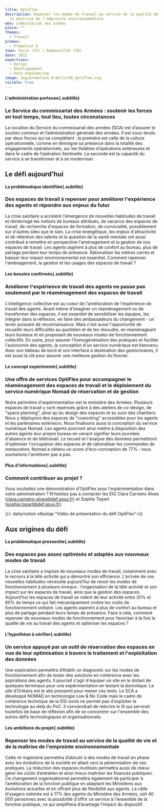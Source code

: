 ```yaml
---
title: OptiFlex
description: Repenser les modes de travail au service de la qualité de vie et de
  la maîtrise de l'empreinte environnementale
who: Commissariat des armées
place: ""
themes:
  - Travail
promos:
  - Promotion 6
town: Paris (75) | Rambouillet (78)
date: 2022
expertises:
  - Design
  - Développement
  - Data engineering
image: img/promotion-6/defis/08_OptiFlex.svg
visible: true
---
```

#### L'administration porteuse{.subtitle}

### Le Service du commissariat des Armées : soutenir les forces en tout temps, tout lieu, toutes circonstances

La vocation du Service du commissariat des armées (SCA) est d’assurer le soutien commun et l’administration générale des armées. Il est sous-tendu par deux forces qui se complètent : la première est celle de la culture opérationnelle, comme en témoigne sa présence dans la totalité des engagements opérationnels, sur les théâtres d’opérations extérieures et dans le cadre de l’opération Sentinelle. La seconde est la capacité du service à se transformer et à se moderniser.

## Le défi aujourd’hui

#### La problématique identifiée{.subtitle}

### Des espaces de travail à repenser pour améliorer l'expérience des agents et répondre aux enjeux du futur

La crise sanitaire a accéléré l'émergence de nouvelles habitudes de travail et réinterrogé les notions de bureaux attribués, de vacance des espaces de travail, de recherche d'espaces de formation, de convivialité, possiblement sur d'autres sites que le sien. La crise énergétique, les enjeux d'attractivité et de rétention des talents et la question de la santé mentale ont aussi contribué à remettre en perspective l'aménagement et la gestion de nos espaces de travail. Les agents aspirent à plus de confort au bureau, plus de partage pendant leur temps de présence. Rationaliser les mètres carrés et baisser leur impact environnemental est essentiel. Comment repenser l'aménagement, la gestion et les usages des espaces de travail ?

#### Les besoins confirmés{.subtitle}

### Améliorer l'expérience de travail des agents ne passe pas seulement par le réaménagement des espaces de travail

L'intelligence collective est au coeur de l'amélioration de l'expérience de travail des agents. Avant même d'imaginer un réaménagement ou de transformer des espaces, il est essentiel de sensibiliser les équipes, les intégrer dans la réflexion, en faire des ambassadeurs du changement - un levier puissant de reconnaissance. Mais c'est aussi l'opportunité de recueillir leurs difficultés au quotidien et de les résoudre, en réaménageant leurs bureaux et en proposant de nouveaux modes de fonctionnement collectifs. En outre, pour assurer l'homogénéisation des pratiques et faciliter l'autonomie des agents, la conception d'un service numérique est bienvenu. Avec son tableau de bord et son interface à destination des gestionnaires, il est aussi la clé pour assurer une meilleure gestion du foncier.

#### Le concept expérimenté{.subtitle}

### Une offre de services OptiFlex pour accompagner le réaménagement des espaces de travail et le déploiement du service numérique Nomad de réservation et de gestion

Notre périmètre d'expérimentation est le ministère des Armées. Plusieurs espaces de travail y sont repensés grâce à des ateliers de co-design, de "space planning", ainsi qu'au design des espaces et au suivi des chantiers. Nous y déployons des espaces de "coworking" accessibles pour les agents et les partenaires extérieurs. Nous finalisons aussi la conception du service numérique Nomad. Les agents pourront ainsi mettre à disposition des autres agents leur propre bureau en venant signifier leurs journées d'absence et de télétravail. Le recueil et l'analyse des données permettront d'optimiser l'occupation des espaces et de rationaliser les commandes de restauration. Nomad a obtenu un score  d'éco-conception de 77% : nous souhaitons l'améliorer pas à pas.

#### Plus d'informations{.subtitle}

### Comment contribuer au projet ?

Vous souhaitez une démonstration d'OptiFlex pour l'expérimentation dans votre administration ? N'hésitez pas à contacter les EIG Clara Carneiro Alves (clara.carneiro-alves@def.gouv.fr) et Sophie Topart (sophie.topart@def.gouv.fr).

{{< dailymotion x8aotqe "Vidéo de présentation du défi OptiFlex">}}

## Aux origines du défi

#### La problématique pressentie{.subtitle}

### Des espaces pas assez optimisés et adaptés aux nouveaux modes de travail

La crise sanitaire a imposé de nouveaux modes de travail, notamment avec le recours à la télé-activité qui a démontré son efficience. L’arrivée de ces nouvelles habitudes nécessite aujourd’hui de revoir les modes de fonctionnement à plusieurs niveaux : l’organisation de la télé-activité et son impact sur les espaces de travail, ainsi que la gestion des espaces.
Aujourd’hui les espaces de travail se vident de leur activité entre 20% et 60% du temps ce qui fait mécaniquement croitre les coûts de fonctionnement unitaire. Les agents aspirent à plus de confort au bureau et plus de partage pendant leurs temps de présence. Face à cela, comment repenser de nouveaux modes de fonctionnement pour favoriser à la fois la qualité de vie au travail des agents et optimiser les espaces ?

#### L'hypothèse à vérifier{.subtitle}

### Un service appuyé par un outil de réservation des espaces en vue de leur optimisation à travers le traitement et l'exploitation des données

Une exploration permettra d’établir un diagnostic sur les modes de fonctionnement afin de tester des solutions en cohérence avec les aspirations des agents. Il pourrait s'agir d'équiper un site en le dotant de quelques terminaux pour une expérimentation en testant la domotique. Le site d’Orléans est le site pressenti pour mener ces tests.
Le SCA a développé NOMAD en technologie Low &amp; No Code mais le cadre de cohérence technique de la DSI socle ne permet pas d'exploiter la technologie au-delà du PoC. Il conviendrait de réécrire le SI qui servirait toutefois de base de réflexion afin de se concentrer sur l'ensemble des autres défis technologiques et organisationnels. 

#### Les ambitions du projet{.subtitle}

### Repenser les modes de travail au service de la qualité de vie et de la maîtrise de l'empreinte environnementale

Cette ré-ingenierie permettra d’aboutir à des modes de travail en phase avec les évolutions de la société en allant vers la pérennisation de ces pratiques. La réduction des espaces inutilisés permettra aussi de mieux gérer les coûts d’entretien et ainsi mieux maitriser les finances publiques. Ce changement organisationnel permettra également de participer à l’amélioration de la fonction publique en adaptant les Ministères aux évolutions actuelles et en offrant plus de flexibilité aux agents.
La cible d’usagers estimée est à 17% des agents du Ministère des Armées, soit 40 000 personnes avec la possibilité d'offrir ce service à l'ensemble de la fonction publique, ce qui amplifiera d’avantage l’impact du dispositif.